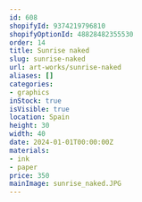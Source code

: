 ```yaml
---
id: 608
shopifyId: 9374219796810
shopifyOptionId: 48828482355530
order: 14
title: Sunrise naked
slug: sunrise-naked
url: art-works/sunrise-naked
aliases: []
categories:
- graphics
inStock: true
isVisible: true
location: Spain
height: 30
width: 40
date: 2024-01-01T00:00:00Z
materials:
- ink
- paper
price: 350
mainImage: sunrise_naked.JPG
---
```

